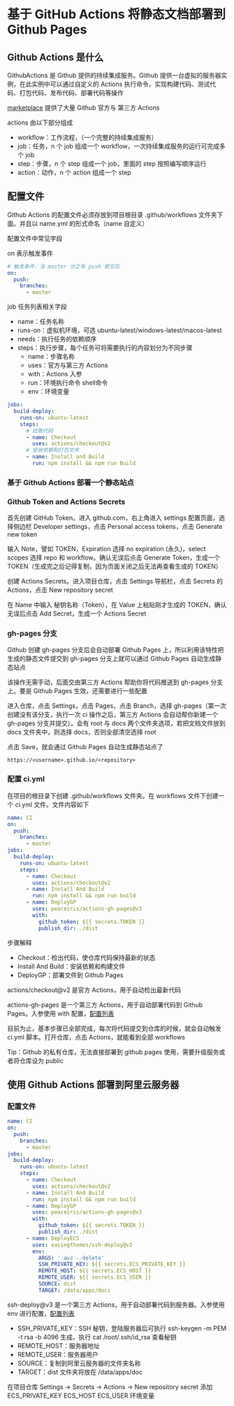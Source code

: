 # 基于 GitHub Actions 将静态文档部署到 Github Pages

## Github Actions 是什么

GithubActions 是 Github 提供的持续集成服务。Github 提供一台虚拟的服务器实例，在此实例中可以通过自定义的 Actions 执行命令，实现构建代码、测试代码、打包代码、发布代码、部署代码等操作

[marketplace](https://github.com/marketplace?type=actions) 提供了大量 Github 官方与 第三方 Actions

actions 由以下部分组成

- workflow：工作流程，（一个完整的持续集成服务）
- job：任务，n 个 job 组成一个 workflow，一次持续集成服务的运行可完成多个 job
- step：步骤，n 个 step 组成一个 job，里面的 step 按照编写顺序运行
- action：动作，n 个 action 组成一个 step

## 配置文件

Github Actions 的配置文件必须存放到项目根目录 .github/workflows 文件夹下面。并且以 name.yml 的形式命名（name 自定义）

配置文件中常见字段

on 表示触发事件

```yml
# 触发条件，当 master 分之有 push 提交后
on:
  push:
    branches:
      - master
```

job 任务列表相关字段

- name：任务名称
- runs-on：虚拟机环境，可选 ubuntu-latest/windows-latest/macos-latest
- needs：执行任务的依赖顺序
- steps：执行步骤，每个任务可将需要执行的内容划分为不同步骤
    - name：步骤名称
    - uses：官方与第三方 Actions
    - with：Actions 入参
    - run：环境执行命令 shell命令
    - env：环境变量

```yml
jobs:
  build-deploy:
    runs-on: ubuntu-latest
    steps:
      # 拉取代码
      - name: Checkout
        uses: actions/checkout@v2
      # 安装依赖和打包文件
      - name: Install and Build
        run: npm install && npm run Build
```

### 基于 Github Actions 部署一个静态站点

### Github Token and Actions Secrets

首先创建 GitHub Token。进入 github.com，右上角进入 settings 配置页面，选择侧边栏 Developer settings，点击 Personal access tokens，点击 Generate new token

输入 Note，譬如 TOKEN，Expiration 选择 no expiration (永久)，select scopes 选择 repo 和 workflow。确认无误后点击 Generate Token，生成一个 TOKEN（生成完之后记得复制，因为页面关闭之后无法再查看生成的 TOKEN）

创建 Actions Secrets。进入项目仓库，点击 Settings 导航栏，点击 Secrets 的 Actions，点击 New repository secret 

在 Name 中输入 秘钥名称（Token），在 Value 上粘贴刚才生成的 TOKEN，确认无误后点击 Add Secret，生成一个 Actions Secret 

### gh-pages 分支

Github 创建 gh-pages 分支后会自动部署 Github Pages 上，所以利用该特性把生成的静态文件提交到 gh-pages 分支上就可以通过 Github Pages 自动生成静态站点

该操作无需手动，后面交由第三方 Actions 帮助你将代码推送到 gh-pages 分支上。要是 Github Pages 生效，还需要进行一些配置

进入仓库，点击 Settings，点击 Pages，点击 Branch，选择 gh-pages（第一次创建没有该分支，执行一次 ci 操作之后，第三方 Actions 会自动帮你新建一个 gh-pages 分支并提交）。会有 root 与 docs 两个文件夹选项，若把文档文件放到 docs 文件夹中，则选择 docs，否则全部清空选择 root

点击 Save，就会通过 Github Pages 自动生成静态站点了

```
https://<username>.github.io/<repository>
```

### 配置 ci.yml

在项目的根目录下创建 .github/workflows 文件夹。在 workflows 文件下创建一个 ci.yml 文件。文件内容如下

```yml
name: CI
on:
  push:
    branches:
      - master
jobs:
  build-deploy:
    runs-on: ubuntu-latest
    steps:
      - name: Checkout
        uses: actions/checkout@v2
      - name: Install And Build
        run: npm install && npm run build
      - name: DeployGP
        uses: peaceiris/actions-gh-pages@v3
        with:
          github_token: ${{ secrets.TOKEN }}
          publish_dir: ./dist
```

步骤解释

- Checkout：检出代码，使仓库代码保持最新的状态
- Install And Build：安装依赖和构建文件
- DeployGP：部署文件到 Github Pages

actions/checkout@v2 是官方 Actions，用于自动检出最新代码

actions-gh-pages 是一个第三方 Actions，用于自动部署代码到 Github Pages。入参使用 with 配置，[配置列表](https://github.com/peaceiris/actions-gh-pages#options)

目前为止，基本步骤已全部完成，每次将代码提交到仓库的时候，就会自动触发 ci.yml 脚本。打开仓库，点击 Actions，就能看到全部 workflows

Tip：Github 的私有仓库，无法直接部署到 github pages 使用，需要升级服务或者将仓库设为 public

## 使用 Github Actions 部署到阿里云服务器

### 配置文件

```yml
name: CI
on:
  push:
    branches:
      - master
jobs:
  build-deploy:
    runs-on: ubuntu-latest
    steps:
      - name: Checkout
        uses: actions/checkout@v2
      - name: Install And Build
        run: npm install && npm run build
      - name: DeployGP
        uses: peaceiris/actions-gh-pages@v3
        with:
          github_token: ${{ secrets.TOKEN }}
          publish_dir: ./dist
      - name: DeployECS
        uses: easingthemes/ssh-deploy@v2
        env:
          ARGS: '-avz --delete'
          SSH_PRIVATE_KEY: ${{ secrets.ECS_PRIVATE_KEY }}
          REMOTE_HOST: ${{ secrets.ECS_HOST }}
          REMOTE_USER: ${{ secrets.ECS_USER }}
          SOURCE: dist
          TARGET: /data/apps/docs
```

ssh-deploy@v3 是一个第三方 Actions，用于自动部署代码到服务器。入参使用 env 进行配置，[配置列表](https://github.com/easingthemes/ssh-deploy#configuration)

- SSH_PRIVATE_KEY：SSH 秘钥，登陆服务器后可执行 ssh-keygen -m PEM -t rsa -b 4096 生成，执行 cat /root/.ssh/id_rsa 查看秘钥
- REMOTE_HOST：服务器地址
- REMOTE_USER：服务器用户
- SOURCE：复制到阿里云服务器的文件夹名称
- TARGET：dist 文件夹将放在 /data/apps/doc 

在项目仓库 Settings -> Secrets -> Actions -> New repository secret 添加 ECS_PRIVATE_KEY ECS_HOST ECS_USER 环境变量
